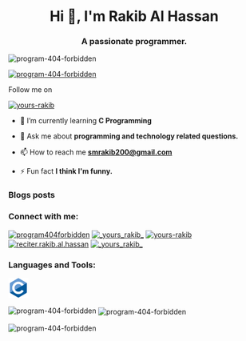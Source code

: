 <h1 align="center">Hi 👋, I'm Rakib Al Hassan</h1>
<h3 align="center">A passionate programmer.</h3>

<p align="left"> <img src="https://komarev.com/ghpvc/?username=program-404-forbidden&label=Profile%20views&color=0e75b6&style=flat" alt="program-404-forbidden" /> </p>

<p align="left"> <a href="https://github.com/ryo-ma/github-profile-trophy"><img src="https://github-profile-trophy.vercel.app/?username=program-404-forbidden" alt="program-404-forbidden" /></a> </p>

Follow me on <p align="left"> <a href="https://linkedin.com/in/yours-rakib" target="blank"><img src="https://img.shields.io/badge/LinkedIn-0077B5?style=for-the-badge&logo=linkedin&logoColor=white" alt="yours-rakib"/></a> </p>

- 🌱 I’m currently learning **C Programming**

- 💬 Ask me about **programming and technology related questions.**

- 📫 How to reach me **smrakib200@gmail.com**

- ⚡ Fun fact **I think I'm funny.**

### Blogs posts
<!-- BLOG-POST-LIST:START -->
<!-- BLOG-POST-LIST:END -->

<h3 align="left">Connect with me:</h3>
<p align="left">
<a href="https://dev.to/program404forbidden" target="blank"><img align="center" src="https://raw.githubusercontent.com/rahuldkjain/github-profile-readme-generator/master/src/images/icons/Social/devto.svg" alt="program404forbidden" height="30" width="40" /></a>
<a href="https://twitter.com/_yours_rakib_" target="blank"><img align="center" src="https://raw.githubusercontent.com/rahuldkjain/github-profile-readme-generator/master/src/images/icons/Social/twitter.svg" alt="_yours_rakib_" height="30" width="40" /></a>
<a href="https://linkedin.com/in/yours-rakib" target="blank"><img align="center" src="https://raw.githubusercontent.com/rahuldkjain/github-profile-readme-generator/master/src/images/icons/Social/linked-in-alt.svg" alt="yours-rakib" height="30" width="40" /></a>
<a href="https://fb.com/reciter.rakib.al.hassan" target="blank"><img align="center" src="https://raw.githubusercontent.com/rahuldkjain/github-profile-readme-generator/master/src/images/icons/Social/facebook.svg" alt="reciter.rakib.al.hassan" height="30" width="40" /></a>
<a href="https://instagram.com/_yours_rakib_" target="blank"><img align="center" src="https://raw.githubusercontent.com/rahuldkjain/github-profile-readme-generator/master/src/images/icons/Social/instagram.svg" alt="_yours_rakib_" height="30" width="40" /></a>
</p>

<h3 align="left">Languages and Tools:</h3>
<p align="left"> <a href="https://www.cprogramming.com/" target="_blank" rel="noreferrer"> <img src="https://raw.githubusercontent.com/devicons/devicon/master/icons/c/c-original.svg" alt="c" width="40" height="40"/> </a> </p>

<p><img align="left" src="https://github-readme-stats.vercel.app/api/top-langs?username=program-404-forbidden&show_icons=true&locale=en&layout=compact" alt="program-404-forbidden" /></p>

<p>&nbsp;<img align="center" src="https://github-readme-stats.vercel.app/api?username=program-404-forbidden&show_icons=true&locale=en" alt="program-404-forbidden" /></p>

<p><img align="center" src="https://github-readme-streak-stats.herokuapp.com/?user=program-404-forbidden&" alt="program-404-forbidden" /></p>
